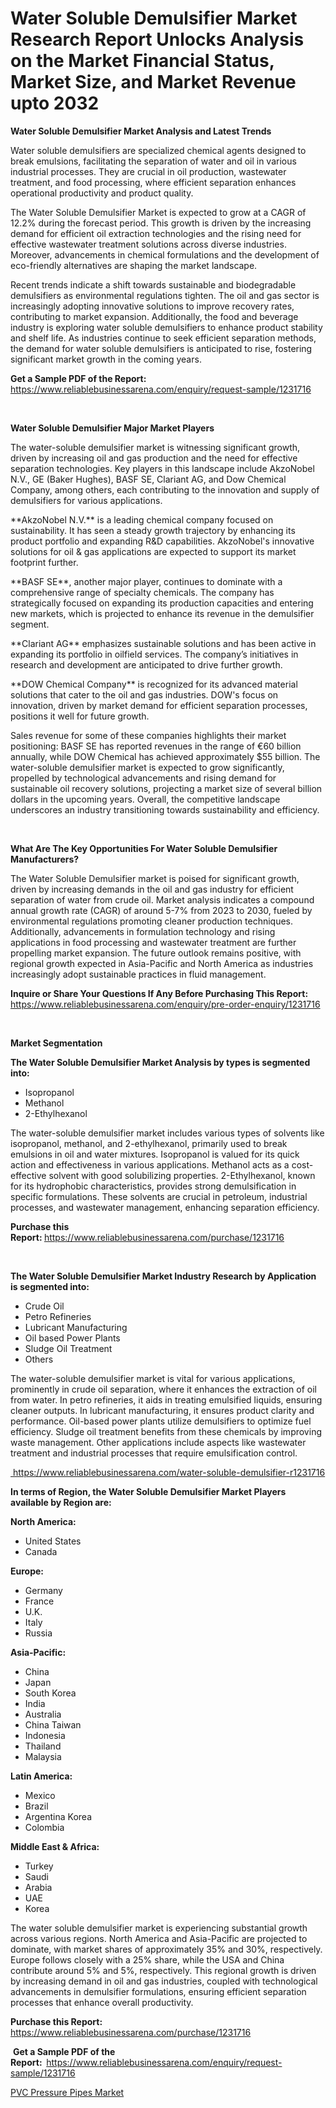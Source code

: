 <p><h1>Water Soluble Demulsifier Market Research Report Unlocks Analysis on the Market Financial Status, Market Size, and Market Revenue upto 2032</h1></p><p><strong>Water Soluble Demulsifier Market Analysis and Latest Trends</strong></p>
<p><p>Water soluble demulsifiers are specialized chemical agents designed to break emulsions, facilitating the separation of water and oil in various industrial processes. They are crucial in oil production, wastewater treatment, and food processing, where efficient separation enhances operational productivity and product quality.</p><p>The Water Soluble Demulsifier Market is expected to grow at a CAGR of 12.2% during the forecast period. This growth is driven by the increasing demand for efficient oil extraction technologies and the rising need for effective wastewater treatment solutions across diverse industries. Moreover, advancements in chemical formulations and the development of eco-friendly alternatives are shaping the market landscape.</p><p>Recent trends indicate a shift towards sustainable and biodegradable demulsifiers as environmental regulations tighten. The oil and gas sector is increasingly adopting innovative solutions to improve recovery rates, contributing to market expansion. Additionally, the food and beverage industry is exploring water soluble demulsifiers to enhance product stability and shelf life. As industries continue to seek efficient separation methods, the demand for water soluble demulsifiers is anticipated to rise, fostering significant market growth in the coming years.</p></p>
<p><strong>Get a Sample PDF of the Report:&nbsp;</strong> <a href="https://www.reliablebusinessarena.com/enquiry/request-sample/1231716?utm_campaign=2991&utm_medium=2&utm_source=Github&utm_content=ia&utm_term=01042025&utm_id=water-soluble-demulsifier">https://www.reliablebusinessarena.com/enquiry/request-sample/1231716</a></p>
<p>&nbsp;</p>
<p><strong>Water Soluble Demulsifier Major Market Players</strong></p>
<p><p>The water-soluble demulsifier market is witnessing significant growth, driven by increasing oil and gas production and the need for effective separation technologies. Key players in this landscape include AkzoNobel N.V., GE (Baker Hughes), BASF SE, Clariant AG, and Dow Chemical Company, among others, each contributing to the innovation and supply of demulsifiers for various applications.</p><p>**AkzoNobel N.V.** is a leading chemical company focused on sustainability. It has seen a steady growth trajectory by enhancing its product portfolio and expanding R&D capabilities. AkzoNobel's innovative solutions for oil & gas applications are expected to support its market footprint further.</p><p>**BASF SE**, another major player, continues to dominate with a comprehensive range of specialty chemicals. The company has strategically focused on expanding its production capacities and entering new markets, which is projected to enhance its revenue in the demulsifier segment. </p><p>**Clariant AG** emphasizes sustainable solutions and has been active in expanding its portfolio in oilfield services. The company’s initiatives in research and development are anticipated to drive further growth.</p><p>**DOW Chemical Company** is recognized for its advanced material solutions that cater to the oil and gas industries. DOW's focus on innovation, driven by market demand for efficient separation processes, positions it well for future growth.</p><p>Sales revenue for some of these companies highlights their market positioning: BASF SE has reported revenues in the range of €60 billion annually, while DOW Chemical has achieved approximately $55 billion. The water-soluble demulsifier market is expected to grow significantly, propelled by technological advancements and rising demand for sustainable oil recovery solutions, projecting a market size of several billion dollars in the upcoming years. Overall, the competitive landscape underscores an industry transitioning towards sustainability and efficiency.</p></p>
<p>&nbsp;</p>
<p><strong>What Are The Key Opportunities For Water Soluble Demulsifier Manufacturers?</strong></p>
<p><p>The Water Soluble Demulsifier market is poised for significant growth, driven by increasing demands in the oil and gas industry for efficient separation of water from crude oil. Market analysis indicates a compound annual growth rate (CAGR) of around 5-7% from 2023 to 2030, fueled by environmental regulations promoting cleaner production techniques. Additionally, advancements in formulation technology and rising applications in food processing and wastewater treatment are further propelling market expansion. The future outlook remains positive, with regional growth expected in Asia-Pacific and North America as industries increasingly adopt sustainable practices in fluid management.</p></p>
<p><strong>Inquire or Share Your Questions If Any Before Purchasing This Report:</strong> <a href="https://www.reliablebusinessarena.com/enquiry/pre-order-enquiry/1231716?utm_campaign=2991&utm_medium=2&utm_source=Github&utm_content=ia&utm_term=01042025&utm_id=water-soluble-demulsifier">https://www.reliablebusinessarena.com/enquiry/pre-order-enquiry/1231716</a></p>
<p>&nbsp;</p>
<p><strong>Market Segmentation</strong></p>
<p><strong>The Water Soluble Demulsifier Market Analysis by types is segmented into:</strong></p>
<p><ul><li>Isopropanol</li><li>Methanol</li><li>2-Ethylhexanol</li></ul></p>
<p><p>The water-soluble demulsifier market includes various types of solvents like isopropanol, methanol, and 2-ethylhexanol, primarily used to break emulsions in oil and water mixtures. Isopropanol is valued for its quick action and effectiveness in various applications. Methanol acts as a cost-effective solvent with good solubilizing properties. 2-Ethylhexanol, known for its hydrophobic characteristics, provides strong demulsification in specific formulations. These solvents are crucial in petroleum, industrial processes, and wastewater management, enhancing separation efficiency.</p></p>
<p><strong>Purchase this Report:&nbsp;</strong><a href="https://www.reliablebusinessarena.com/purchase/1231716?utm_campaign=2991&utm_medium=2&utm_source=Github&utm_content=ia&utm_term=01042025&utm_id=water-soluble-demulsifier">https://www.reliablebusinessarena.com/purchase/1231716</a></p>
<p>&nbsp;</p>
<p><strong>The Water Soluble Demulsifier Market Industry Research by Application is segmented into:</strong></p>
<p><ul><li>Crude Oil</li><li>Petro Refineries</li><li>Lubricant Manufacturing</li><li>Oil based Power Plants</li><li>Sludge Oil Treatment</li><li>Others</li></ul></p>
<p><p>The water-soluble demulsifier market is vital for various applications, prominently in crude oil separation, where it enhances the extraction of oil from water. In petro refineries, it aids in treating emulsified liquids, ensuring cleaner outputs. In lubricant manufacturing, it ensures product clarity and performance. Oil-based power plants utilize demulsifiers to optimize fuel efficiency. Sludge oil treatment benefits from these chemicals by improving waste management. Other applications include aspects like wastewater treatment and industrial processes that require emulsification control.</p></p>
<p><a href="https://www.reliablebusinessarena.com/water-soluble-demulsifier-r1231716?utm_campaign=2991&utm_medium=2&utm_source=Github&utm_content=ia&utm_term=01042025&utm_id=water-soluble-demulsifier">&nbsp;https://www.reliablebusinessarena.com/water-soluble-demulsifier-r1231716</a></p>
<p><strong>In terms of Region, the Water Soluble Demulsifier Market Players available by Region are:</strong></p>
<p>
    <p> <strong> North America: </strong>
        <ul>
            <li>United States</li>
            <li>Canada</li>
        </ul>
        </p> 
    <p> <strong> Europe: </strong>
        <ul>
            <li>Germany</li>
            <li>France</li>
            <li>U.K.</li>
            <li>Italy</li>
            <li>Russia</li>
        </ul>
        </p> 
    <p> <strong> Asia-Pacific: </strong>
        <ul>
            <li>China</li>
            <li>Japan</li>
            <li>South Korea</li>
            <li>India</li>
            <li>Australia</li>
            <li>China Taiwan</li>
            <li>Indonesia</li>
            <li>Thailand</li>
            <li>Malaysia</li>
        </ul>
        </p> 
    <p> <strong> Latin America: </strong>
        <ul>
            <li>Mexico</li>
            <li>Brazil</li>
            <li>Argentina Korea</li>
            <li>Colombia</li>
        </ul>
        </p> 
    <p> <strong> Middle East & Africa: </strong>
        <ul>
            <li>Turkey</li>
            <li>Saudi</li>
            <li>Arabia</li>
            <li>UAE</li>
            <li>Korea</li>
        </ul>
    </p>
    </p>
<p><p>The water soluble demulsifier market is experiencing substantial growth across various regions. North America and Asia-Pacific are projected to dominate, with market shares of approximately 35% and 30%, respectively. Europe follows closely with a 25% share, while the USA and China contribute around 5% and 5%, respectively. This regional growth is driven by increasing demand in oil and gas industries, coupled with technological advancements in demulsifier formulations, ensuring efficient separation processes that enhance overall productivity.</p></p>
<p><strong>Purchase this Report: </strong><a href="https://www.reliablebusinessarena.com/purchase/1231716?utm_campaign=2991&utm_medium=2&utm_source=Github&utm_content=ia&utm_term=01042025&utm_id=water-soluble-demulsifier">https://www.reliablebusinessarena.com/purchase/1231716</a></p>
<p>&nbsp;<strong>Get a Sample PDF of the Report:&nbsp;&nbsp;</strong><a href="https://www.reliablebusinessarena.com/enquiry/request-sample/1231716?utm_campaign=2991&utm_medium=2&utm_source=Github&utm_content=ia&utm_term=01042025&utm_id=water-soluble-demulsifier">https://www.reliablebusinessarena.com/enquiry/request-sample/1231716</a></p>
<p><strong></strong></p>
<p><p><a href="https://github.com/ternainglin/Market-Research-Report-List-1/blob/main/pvc-pressure-pipes-market.md?utm_campaign=2991&utm_medium=2&utm_source=Github&utm_content=ia&utm_term=01042025&utm_id=water-soluble-demulsifier">PVC Pressure Pipes Market</a></p></p>